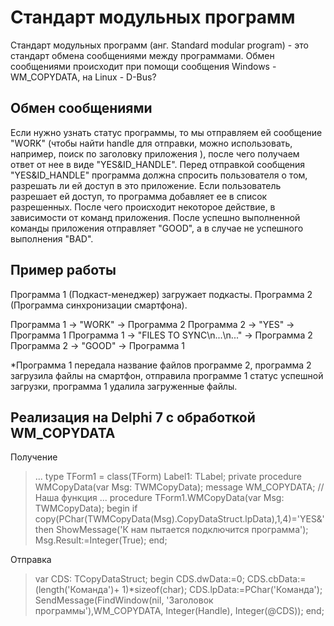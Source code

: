 Стандарт модульных программ
========================
Стандарт модульных программ (анг. Standard modular program) - это стандарт обмена сообщениями между программами. Обмен сообщениями происходит при помощи сообщения Windows - WM_COPYDATA, на Linux - D-Bus?

<h2>Обмен сообщениями</h2>
Если нужно узнать статус программы, то мы отправляем ей сообщение "WORK" (чтобы найти handle для отправки, можно использовать, например, поиск по заголовку приложения ), после чего получаем ответ от нее в виде "YES&ID_HANDLE".
Перед отправкой сообщения "YES&ID_HANDLE" программа должна спросить пользователя о том, разрешать ли ей доступ в это приложение. Если пользователь разрешает ей доступ, то программа добавляет ее в список разрешенных. После чего 
происходит некоторое действие, в зависимости от команд приложения. После успешно выполненной команды приложения отправляет "GOOD", а в случае не успешного выполнения "BAD".


<h2>Пример работы</h2>
Программа 1 (Подкаст-менеджер) загружает подкасты.
Программа 2 (Программа синхронизации смартфона).

Программа 1 -> "WORK" -> Программа 2
Программа 2 -> "YES" -> Программа 1
Программа 1 -> "FILES TO SYNC\n...\n..." -> Программа 2
Программа 2 -> "GOOD" -> Программа 1

*Программа 1 передала название файлов программе 2, программа 2 загрузила файлы на смартфон, отправила программе 1 статус успешной загрузки, программа 1 удалила загруженные файлы.


<h2>Реализация на Delphi 7 с обработкой WM_COPYDATA</h2>

Получение
<blockquote>...
type
  TForm1 = class(TForm)
    Label1: TLabel;
  private
   procedure WMCopyData(var Msg: TWMCopyData); message WM_COPYDATA; //Наша функция
...
procedure TForm1.WMCopyData(var Msg: TWMCopyData);
begin
if copy(PChar(TWMCopyData(Msg).CopyDataStruct.lpData),1,4)='YES&' then ShowMessage('К нам пытается подключится программа');
Msg.Result:=Integer(True);
end;</blockquote>

Отправка
<blockquote>var
CDS: TCopyDataStruct;
begin
CDS.dwData:=0;
CDS.cbData:=(length('Команда')+ 1)*sizeof(char);
CDS.lpData:=PChar('Команда');
SendMessage(FindWindow(nil, 'Заголовок программы'),WM_COPYDATA, Integer(Handle), Integer(@CDS));
end;</blockquote>
